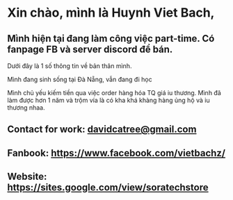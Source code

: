 # Xin chào, mình là Huynh Viet Bach,
## Mình hiện tại đang làm công việc part-time. Có fanpage FB và server discord để bán.

Dưới đây là 1 số thông tin về bản thân mình.

Mình đang sinh sống tại Đà Nẵng, vẫn đang đi học

Mình chủ yếu kiếm tiền qua việc order hàng hóa TQ giá iu thương. Mình đã làm được hơn 1 năm và trộm vía là có kha khá khàng hàng ủng hộ và iu thương nhaa.

## Contact for work: davidcatree@gmail.com
## Fanbook: https://www.facebook.com/vietbachz/
## Website: https://sites.google.com/view/soratechstore
